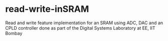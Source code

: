# read-write-inSRAM
Read and write feature implementation for an SRAM using ADC, DAC and an CPLD controller done as part of the Digital Systems Laboratory at EE, IIT Bombay
